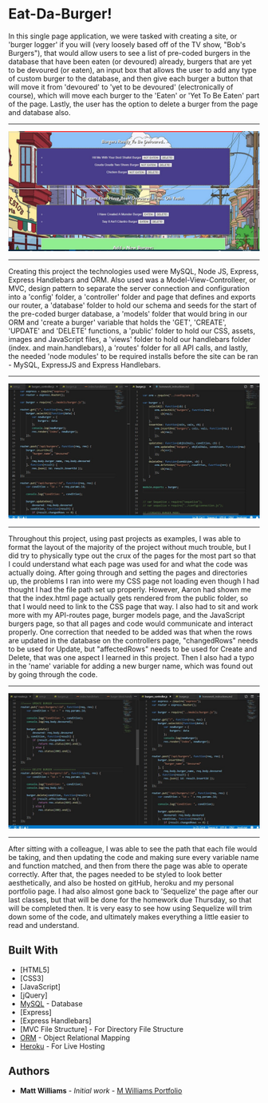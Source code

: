 # Eat-Da-Burger!

In this single page application, we were tasked with creating a site, or 'burger logger' if you will (very loosely based off of the TV show, "Bob's Burgers"), that would allow users to see a list of pre-coded burgers in the database that have been eaten (or devoured) already, burgers that are yet to be devoured (or eaten), an input box that allows the user to add any type of custom burger to the database, and then give each burger a button that will move it from 'devoured' to 'yet to be devoured' (electronically of course), which will move each burger to the 'Eaten' or 'Yet To Be Eaten' part of the page.  Lastly, the user has the option to delete a burger from the page and database also.

___
![Eat-Da-Burger](public/assets/img/Eat-Da-Burger.jpg)
___

Creating this project the technologies used were MySQL, Node JS, Express, Express Handlebars and ORM.  Also used was a Model-View-Controlleer, or MVC, design pattern to separate the server connection and configuration into a 'config' folder, a 'controller' folder and page that defines and exports our router, a 'database' folder to hold our schema and seeds for the start of the pre-coded burger database, a 'models' folder that would bring in our ORM and 'create a burger' variable that holds the 'GET', 'CREATE', 'UPDATE' and 'DELETE' functions, a 'public' folder to hold our CSS, assets, images and JavaScript files, a 'views' folder to hold our handlebars folder (index. and main.handlebars), a 'routes' folder for all API calls, and lastly, the needed 'node modules' to be required installs before the site can be ran - MySQL, ExpressJS and Express Handlebars.
___
![Burger-ORM-router](public/assets/img/Burger-ORM-router.jpg)
___

Throughout this project, using past projects as examples, I was able to format the layout of the majority of the project without much trouble, but I did try to physically type out the crux of the pages for the most part so that I could understand what each page was used for and what the code was actually doing.  After going through and setting the pages and directories up, the problems I ran into were my CSS page not loading even though I had thought I had the file path set up properly.  However, Aaron had shown me that the index.html page actually gets rendered from the public folder, so that I would need to link to the CSS page that way.  I also had to sit and work more with my API-routes page, burger models page, and the JavaScript burgers page, so that all pages and code would communicate and interact properly.  One correction that needed to be added was that when the rows are updated in the database on the controllers page, "changedRows" needs to be used for Update, but "affectedRows" needs to be used for Create and Delete, that was one aspect I learned in this project.  Then I also had a typo in the 'name' variable for adding a new burger name, which was found out by going through the code.
___
![Burger-API-controller](public/assets/img/Burger-API-controller.jpg)
___

After sitting with a colleague, I was able to see the path that each file would be taking, and then updating the code and making sure every variable name and function matched, and then from there the page was able to operate correctly.  After that, the pages needed to be styled to look better aesthetically, and also be hosted on gitHub, heroku and my personal portfolio page.  I had also almost gone back to 'Sequelize' the page after our last classes, but that will be done for the homework due Thursday, so that will be completed then.  It is very easy to see how using Sequelize will trim down some of the code, and ultimately makes everything a little easier to read and understand.

## Built With

* [HTML5]
* [CSS3]
* [JavaScript]
* [jQuery]
* [MySQL](https://www.mysql.com/) - Database
* [Express]
* [Express Handlebars]
* [MVC File Structure] - For Directory File Structure
* [ORM](https://www.npmjs.com/package/orm) - Object Relational Mapping
* [Heroku](https://obscure-retreat-55184.herokuapp.com/) - For Live Hosting

## Authors

* **Matt Williams** - *Initial work* - [M Williams Portfolio](https://mattwills09.github.io/portfolio.html)
